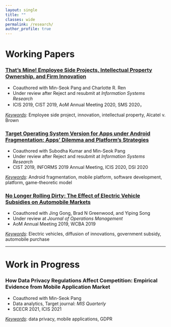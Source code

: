 ```yaml
---
layout: single
title: ""
classes: wide
permalink: /research/
author_profile: true
---
```



# Working Papers

### [That’s Mine! Employee Side Projects, Intellectual Property Ownership, and Firm Innovation](/research/side_project)
 - Coauthored with Min-Seok Pang and Charlotte R. Ren
 - Under review after Reject and resubmit at *Information Systems Research* 
 - ICIS 2019, CIST 2019, AoM Annual Meeting 2020, SMS 2020，
 

 *<u>Keywords</u>*: Employee side project, innovation, intellectual property, Alcatel v. Brown

### [Target Operating System Version for Apps under Android Fragmentation: Apps’ Dilemma and Platform’s Strategies](/research/fragmentation)
 - Coauthored with Subodha Kumar and Min-Seok Pang
 - Under review after Reject and resubmit at *Information Systems Research*
 - CIST 2019, INFORMS 2019 Annual Meeting, ICIS 2020, DSI 2020

 *<u>Keywords</u>*: Android fragmentation, mobile platform, software development, platform, game-theoretic model


### [No Longer Rolling Dirty: The Effect of Electric Vehicle Subsidies on Automobile Markets](/research/ev)
 - Coauthored with Jing Gong, Brad N Greenwood, and Yiping Song 
 - Under review at *Journal of Operations Management*
 - AoM Annual Meeting 2019, WCBA 2019

 *<u>Keywords</u>*: Electric vehicles, diffusion of innovations, government subsidy, automobile purchase

----------------------------------------

# Work in Progress
### How Data Privacy Regulations Affect Competition: Empirical Evidence from Mobile Application Market
 - Coauthored with Min-Seok Pang
 - Data analytics, Target journal: *MIS Quarterly*
 - SCECR 2021, ICIS 2021

 *<u>Keywords</u>*: data privacy, mobile applications, GDPR